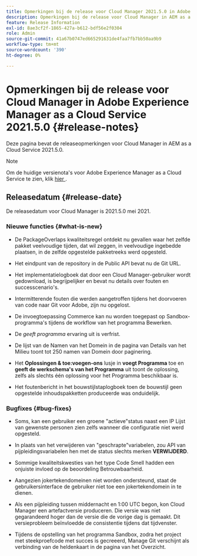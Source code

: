```yaml
---
title: Opmerkingen bij de release voor Cloud Manager 2021.5.0 in Adobe Experience Manager as a Cloud Service
description: Opmerkingen bij de release voor Cloud Manager in AEM as a Cloud Service 2021.5.0
feature: Release Information
exl-id: 8ae3cf2f-1865-427a-b612-bdf56e2f0304
role: Admin
source-git-commit: 41a67b0747ed665291631de4faa7fb7bb50aa9b9
workflow-type: tm+mt
source-wordcount: '390'
ht-degree: 0%

---
```


# Opmerkingen bij de release voor Cloud Manager in Adobe Experience Manager as a Cloud Service 2021.5.0 {#release-notes}

Deze pagina bevat de releaseopmerkingen voor Cloud Manager in AEM as a Cloud Service 2021.5.0.

>[!NOTE]
>Om de huidige versienota&#39;s voor Adobe Experience Manager as a Cloud Service te zien, klik [ hier ](https://experienceleague.adobe.com/en/docs/experience-manager-cloud-service/content/release-notes/release-notes/release-notes-current).

## Releasedatum {#release-date}

De releasedatum voor Cloud Manager is 2021.5.0 mei 2021.

### Nieuwe functies {#what-is-new}

* De PackageOverlaps kwaliteitsregel ontdekt nu gevallen waar het zelfde pakket veelvoudige tijden, dat wil zeggen, in veelvoudige ingebedde plaatsen, in de zelfde opgestelde pakketreeks werd opgesteld.

* Het eindpunt van de repository in de Public API bevat nu de Git URL.

* Het implementatielogboek dat door een Cloud Manager-gebruiker wordt gedownload, is begrijpelijker en bevat nu details over fouten en successcenario&#39;s.

* Intermitterende fouten die werden aangetroffen tijdens het doorvoeren van code naar Git voor Adobe, zijn nu opgelost.

* De invoegtoepassing Commerce kan nu worden toegepast op Sandbox-programma&#39;s tijdens de workflow van het programma Bewerken.

* De *geeft programma* ervaring uit is verfrist.

* De lijst van de Namen van het Domein in de pagina van Details van het Milieu toont tot 250 namen van Domein door paginering.

* Het **Oplossingen &amp; toe:voegen-ons** lusje in **voegt Programma** toe en **geeft de werkschema&#39;s van het Programma** uit toont de oplossing, zelfs als slechts één oplossing voor het Programma beschikbaar is.

* Het foutenbericht in het bouwstijlstaplogboek toen de bouwstijl geen opgestelde inhoudspakketten produceerde was onduidelijk.

### Bugfixes {#bug-fixes}

* Soms, kan een gebruiker een groene &quot;actieve&quot;status naast een IP Lijst van gewenste personen zien zelfs wanneer die configuratie niet werd opgesteld.

* In plaats van het verwijderen van &quot;geschrapte&quot;variabelen, zou API van pijpleidingsvariabelen hen met de status slechts merken **VERWIJDERD**.

* Sommige kwaliteitskwesties van het type Code Smell hadden een onjuiste invloed op de beoordeling Betrouwbaarheid.

* Aangezien jokertekendomeinen niet worden ondersteund, staat de gebruikersinterface de gebruiker niet toe een jokertekendomein in te dienen.

* Als een pijpleiding tussen middernacht en 1:00 UTC begon, kon Cloud Manager een artefactversie produceren. Die versie was niet gegarandeerd hoger dan de versie die de vorige dag is gemaakt. Dit versieprobleem beïnvloedde de consistentie tijdens dat tijdvenster.

* Tijdens de opstelling van het programma Sandbox, zodra het project met steekproefcode met succes is gecreeerd, Manage Git verschijnt als verbinding van de heldenkaart in de pagina van het Overzicht.

